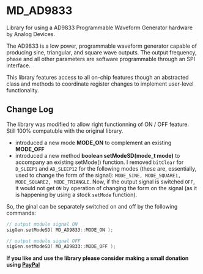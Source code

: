 # MD_AD9833

Library for using a AD9833 Programmable Waveform Generator hardware by Analog Devices.

The AD9833 is a low power, programmable waveform generator capable of producing sine, triangular, and square wave outputs. The output frequency, phase and all other parameters are software programmable through an SPI interface.

This library features access to all on-chip features though an abstracted class and methods to coordinate register changes to implement user-level functionality.

## Change Log

The library was modified to allow right functionning of ON / OFF feature. Still 100% compatuble with the original library.
- introduced a new mode **MODE_ON**	to complement an existing **MODE_OFF**
- introduced a new method  **boolean setModeSD(mode_t mode)** to accompany an existing setMode() function. I removed `bitClear` for `D_SLEEP1` and `AD_SLEEP12` for the following modes (these are, essentially, used to change the form of the signal): `MODE_SINE, MODE_SQUARE1, MODE_SQUARE2, MODE_TRIANGLE`. 
Now, if the output signal is switched `OFF`, it would not get `ON` by operation of changing the form on the signal (as it is happening by using a stock `setMode` function).

So, the ginal can be separately switched on and off by the following commands:
```CPP
// output module signal ON
sigGen.setModeSD( MD_AD9833::MODE_ON ); 

// output module signal OFF
sigGen.setModeSD( MD_AD9833::MODE_OFF ); 
```

**If you like and use the library please consider making a small donation using [PayPal](https://paypal.me/shaggyDog18/3USD)**